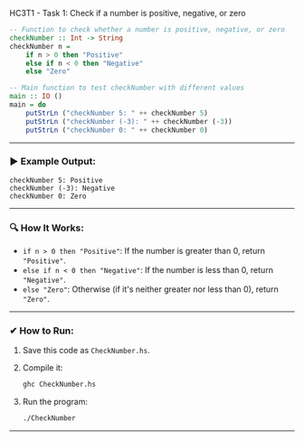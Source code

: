 HC3T1 - Task 1: Check if a number is positive, negative, or zero

```haskell
-- Function to check whether a number is positive, negative, or zero
checkNumber :: Int -> String
checkNumber n =
    if n > 0 then "Positive"
    else if n < 0 then "Negative"
    else "Zero"

-- Main function to test checkNumber with different values
main :: IO ()
main = do
    putStrLn ("checkNumber 5: " ++ checkNumber 5)
    putStrLn ("checkNumber (-3): " ++ checkNumber (-3))
    putStrLn ("checkNumber 0: " ++ checkNumber 0)
```

---

### ▶ **Example Output:**

```
checkNumber 5: Positive
checkNumber (-3): Negative
checkNumber 0: Zero
```

---

### 🔍 **How It Works:**

* `if n > 0 then "Positive"`: If the number is greater than 0, return `"Positive"`.
* `else if n < 0 then "Negative"`: If the number is less than 0, return `"Negative"`.
* `else "Zero"`: Otherwise (if it's neither greater nor less than 0), return `"Zero"`.

---

### ✔ **How to Run:**

1. Save this code as `CheckNumber.hs`.
2. Compile it:

   ```bash
   ghc CheckNumber.hs
   ```
3. Run the program:

   ```bash
   ./CheckNumber
   ```

---
